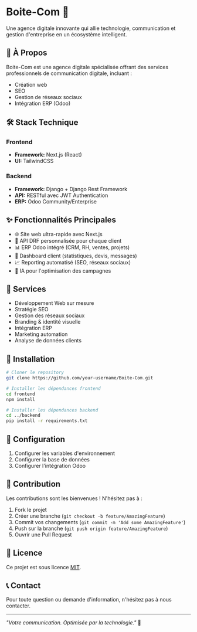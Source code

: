 # Boite-Com 🚀

Une agence digitale innovante qui allie technologie, communication et gestion d'entreprise en un écosystème intelligent.

## 🌟 À Propos

Boite-Com est une agence digitale spécialisée offrant des services professionnels de communication digitale, incluant :
- Création web
- SEO
- Gestion de réseaux sociaux
- Intégration ERP (Odoo)

## 🛠️ Stack Technique

### Frontend
- **Framework:** Next.js (React)
- **UI:** TailwindCSS

### Backend
- **Framework:** Django + Django Rest Framework
- **API:** RESTful avec JWT Authentication
- **ERP:** Odoo Community/Enterprise

## ✨ Fonctionnalités Principales

- 🌐 Site web ultra-rapide avec Next.js
- 🤖 API DRF personnalisée pour chaque client
- 📊 ERP Odoo intégré (CRM, RH, ventes, projets)
- 📱 Dashboard client (statistiques, devis, messages)
- 📈 Reporting automatisé (SEO, réseaux sociaux)
- 🧠 IA pour l'optimisation des campagnes

## 🎯 Services

- Développement Web sur mesure
- Stratégie SEO
- Gestion des réseaux sociaux
- Branding & identité visuelle
- Intégration ERP
- Marketing automation
- Analyse de données clients

## 🚀 Installation

```bash
# Cloner le repository
git clone https://github.com/your-username/Boite-Com.git

# Installer les dépendances frontend
cd frontend
npm install

# Installer les dépendances backend
cd ../backend
pip install -r requirements.txt
```

## 📝 Configuration

1. Configurer les variables d'environnement
2. Configurer la base de données
3. Configurer l'intégration Odoo

## 🤝 Contribution

Les contributions sont les bienvenues ! N'hésitez pas à :
1. Fork le projet
2. Créer une branche (`git checkout -b feature/AmazingFeature`)
3. Commit vos changements (`git commit -m 'Add some AmazingFeature'`)
4. Push sur la branche (`git push origin feature/AmazingFeature`)
5. Ouvrir une Pull Request

## 📄 Licence

Ce projet est sous licence [MIT](LICENSE).

## 📞 Contact

Pour toute question ou demande d'information, n'hésitez pas à nous contacter.

---

*"Votre communication. Optimisée par la technologie."* 🚀